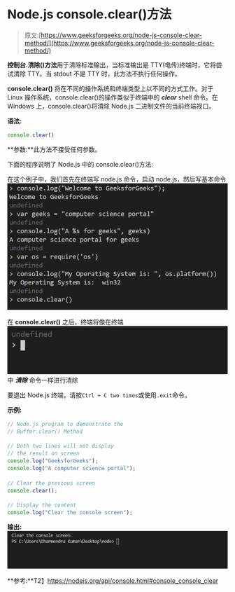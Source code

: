 # Node.js console.clear()方法

> 原文:[https://www.geeksforgeeks.org/node-js-console-clear-method/](https://www.geeksforgeeks.org/node-js-console-clear-method/)

**控制台.清除()方法**用于清除标准输出，当标准输出是 TTY(电传)终端时，它将尝试清除 TTY。当 stdout 不是 TTY 时，此方法不执行任何操作。

**console.clear()** 将在不同的操作系统和终端类型上以不同的方式工作。对于 Linux 操作系统，console.clear()的操作类似于终端中的 ***clear*** shell 命令。在 Windows 上，console.clear()将清除 Node.js 二进制文件的当前终端视口。

**语法:**

```js
console.clear()
```

**参数:**此方法不接受任何参数。

下面的程序说明了 Node.js 中的 console.clear()方法:

在这个例子中，我们首先在终端写 node.js 命令，启动 node.js，然后写基本命令
![](img/9cf0c6b73d75e87c11e43637f616001c.png)

在 **console.clear()** 之后，终端将像在终端
![](img/c4e36b5482fce92bd15006a94224f1f6.png)中 ***清除*** 命令一样进行清除

要退出 Node.js 终端，请按`Ctrl + C two times`或使用`.exit`命令。

**示例:**

```js
// Node.js program to demonstrate the  
// Buffer.clear() Method

// Both two lines will not display
// the result on screen
console.log("GeeksforGeeks");
console.log("A computer science portal");

// Clear the previous screen
console.clear();

// Display the content
console.log("Clear the console screen");
```

**输出:**
![](img/8516649dab8afe2bce6cca5583bda8f7.png)

**参考:**T2】https://nodejs.org/api/console.html#console_console_clear